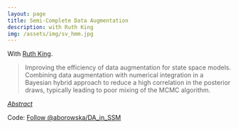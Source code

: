 ```yaml
---
layout: page
title: Semi-Complete Data Augmentation
description: with Ruth King
img: /assets/img/sv_hmm.jpg
---
```


<script type="text/javascript">
 function showhide(id) {
    var e = document.getElementById(id);
    e.style.display = (e.style.display == 'block') ? 'none' : 'block';
 }
</script>
   
With [Ruth King](http://www.maths.ed.ac.uk/~rking33/).

> Improving the efficiency of data augmentation for state space models. Combining data augmentation with numerical integration in a Bayesian hybrid approach to reduce a high correlation in the posterior draws, typically leading to poor mixing of the MCMC algorithm.

<a href="javascript:showhide('scda')">_Abstract_</a>
<div id="scda" style="display:none;">
<p>  <span style="font-size:0.85em;"> 
We present a novel method to improve the efficiency of data augmentation algorithms for state-space models. Data augmentation is a standard approach to perform Bayesian inference, which is able to fit any type of model via imputing all of the unknown states in the complete-data likelihood. However, due to often very high correlation this typically leads to poor mixing of the MCMC algorithm. We propose to circumvent this inefficiency by combining data augmentation with numerical integration in a Bayesian hybrid approach. The underlying idea is to combine the good aspects of both methods but removing the problems that arise. For data augmentation the problem is that of highly correlated unknown states; for numerical integration the problem is that of the curse of dimensionality. To this end, we utilise the structure of the unknown states which can be split into two types: auxiliary variables, which are imputed within the MCMC algorithm using data augmentation; and "integrable" states, which are numerically integrated out within the likelihood expression. The idea is to specify the unknown states in such a way that the algorithm is efficient. The proposed technique can be  applied to different types of problems including  estimation of the stochastic volatility for financial data or abundance estimation for ecological time series. </span> </p>
</div>

Code: <a class="github-button" href="https://github.com/aborowska/DA_in_SSM" data-size="large" aria-label="Follow @aborowska/DA_in_SSM on GitHub">Follow @aborowska/DA_in_SSM</a>